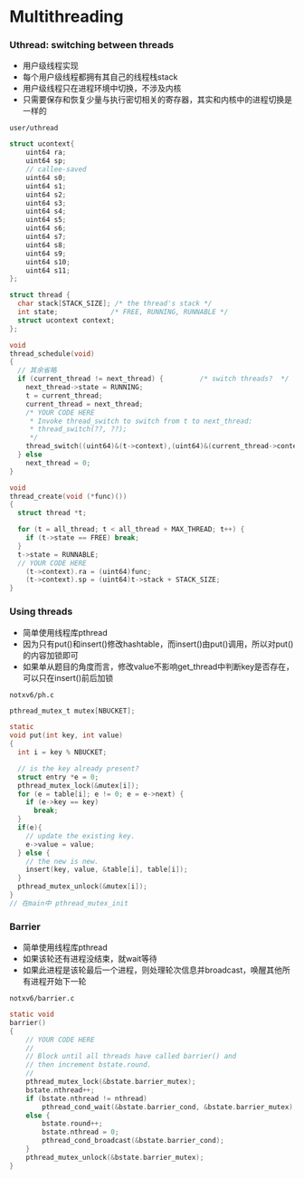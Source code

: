 # Multithreading

### Uthread: switching between threads
+ 用户级线程实现
+ 每个用户级线程都拥有其自己的线程栈stack
+ 用户级线程只在进程环境中切换，不涉及内核
+ 只需要保存和恢复少量与执行密切相关的寄存器，其实和内核中的进程切换是一样的

`user/uthread`
```c
struct ucontext{
	uint64 ra;
	uint64 sp;
	// callee-saved
	uint64 s0;
	uint64 s1;
	uint64 s2;
	uint64 s3;
	uint64 s4;
	uint64 s5;
	uint64 s6;
	uint64 s7;
	uint64 s8;
	uint64 s9;
	uint64 s10;
	uint64 s11;
};

struct thread {
  char stack[STACK_SIZE]; /* the thread's stack */
  int state;             /* FREE, RUNNING, RUNNABLE */
  struct ucontext context;
};

void 
thread_schedule(void)
{
  // 其余省略
  if (current_thread != next_thread) {         /* switch threads?  */
    next_thread->state = RUNNING;
    t = current_thread;
    current_thread = next_thread;
    /* YOUR CODE HERE
     * Invoke thread_switch to switch from t to next_thread:
     * thread_switch(??, ??);
     */
    thread_switch((uint64)&(t->context),(uint64)&(current_thread->context));
  } else
    next_thread = 0;
}

void 
thread_create(void (*func)())
{
  struct thread *t;

  for (t = all_thread; t < all_thread + MAX_THREAD; t++) {
    if (t->state == FREE) break;
  }
  t->state = RUNNABLE;
  // YOUR CODE HERE
	(t->context).ra = (uint64)func;
	(t->context).sp = (uint64)t->stack + STACK_SIZE;
}
```

### Using threads
+ 简单使用线程库pthread
+ 因为只有put()和insert()修改hashtable，而insert()由put()调用，所以对put()的内容加锁即可
+ 如果单从题目的角度而言，修改value不影响get_thread中判断key是否存在，可以只在insert()前后加锁

`notxv6/ph.c`
```c
pthread_mutex_t mutex[NBUCKET];

static 
void put(int key, int value)
{
  int i = key % NBUCKET;

  // is the key already present?
  struct entry *e = 0;
  pthread_mutex_lock(&mutex[i]);
  for (e = table[i]; e != 0; e = e->next) {
    if (e->key == key)
      break;
  }
  if(e){
    // update the existing key.
    e->value = value;
  } else {
    // the new is new.
    insert(key, value, &table[i], table[i]);
  }
  pthread_mutex_unlock(&mutex[i]);
}
// 在main中 pthread_mutex_init
```

### Barrier
+ 简单使用线程库pthread
+ 如果该轮还有进程没结束，就wait等待
+ 如果此进程是该轮最后一个进程，则处理轮次信息并broadcast，唤醒其他所有进程开始下一轮

`notxv6/barrier.c`
```c
static void
barrier()
{
	// YOUR CODE HERE
	//
	// Block until all threads have called barrier() and
	// then increment bstate.round.
	//
	pthread_mutex_lock(&bstate.barrier_mutex);
	bstate.nthread++;
	if (bstate.nthread != nthread)
		pthread_cond_wait(&bstate.barrier_cond, &bstate.barrier_mutex);
	else {
		bstate.round++;
		bstate.nthread = 0;
		pthread_cond_broadcast(&bstate.barrier_cond);
	}
	pthread_mutex_unlock(&bstate.barrier_mutex);
}
```